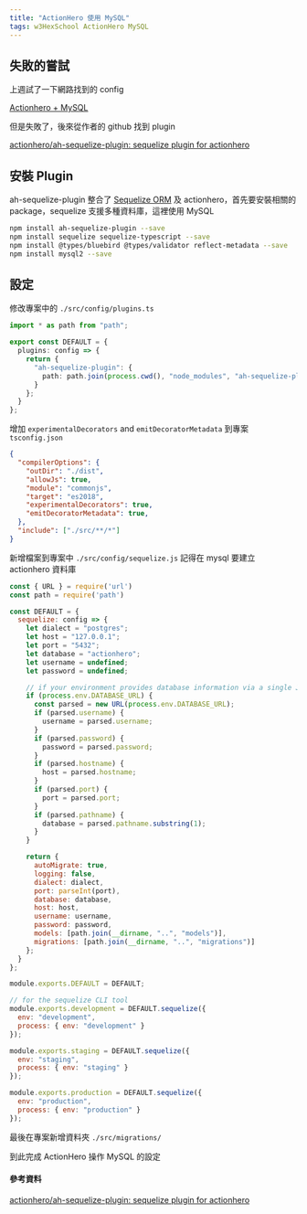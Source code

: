 ```yaml
---
title: "ActionHero 使用 MySQL"
tags: w3HexSchool ActionHero MySQL
---
```


## 失敗的嘗試

上週試了一下網路找到的 config

[Actionhero + MySQL](https://gist.github.com/evantahler/801a07085f230fa7f55d)

但是失敗了，後來從作者的 github 找到 plugin

[actionhero/ah-sequelize-plugin: sequelize plugin for actionhero](https://github.com/actionhero/ah-sequelize-plugin)

## 安裝 Plugin

ah-sequelize-plugin 整合了 [Sequelize ORM](https://sequelize.org/) 及 actionhero，首先要安裝相關的 package，sequelize 支援多種資料庫，這裡使用 MySQL

```bash
npm install ah-sequelize-plugin --save
npm install sequelize sequelize-typescript --save
npm install @types/bluebird @types/validator reflect-metadata --save
npm install mysql2 --save
```

## 設定

修改專案中的 ```./src/config/plugins.ts```

```ts
import * as path from "path";

export const DEFAULT = {
  plugins: config => {
    return {
      "ah-sequelize-plugin": {
        path: path.join(process.cwd(), "node_modules", "ah-sequelize-plugin")
      }
    };
  }
};
```

增加 ```experimentalDecorators``` and ```emitDecoratorMetadata``` 到專案 ```tsconfig.json```
```json
{
  "compilerOptions": {
    "outDir": "./dist",
    "allowJs": true,
    "module": "commonjs",
    "target": "es2018",
    "experimentalDecorators": true,
    "emitDecoratorMetadata": true,
  },
  "include": ["./src/**/*"]
}
```

新增檔案到專案中 ```./src/config/sequelize.js```
記得在 mysql 要建立 actionhero 資料庫

```js
const { URL } = require('url')
const path = require('path')

const DEFAULT = {
  sequelize: config => {
    let dialect = "postgres";
    let host = "127.0.0.1";
    let port = "5432";
    let database = "actionhero";
    let username = undefined;
    let password = undefined;

    // if your environment provides database information via a single JDBC-style URL like mysql://username:password@hostname:port/default_schema
    if (process.env.DATABASE_URL) {
      const parsed = new URL(process.env.DATABASE_URL);
      if (parsed.username) {
        username = parsed.username;
      }
      if (parsed.password) {
        password = parsed.password;
      }
      if (parsed.hostname) {
        host = parsed.hostname;
      }
      if (parsed.port) {
        port = parsed.port;
      }
      if (parsed.pathname) {
        database = parsed.pathname.substring(1);
      }
    }

    return {
      autoMigrate: true,
      logging: false,
      dialect: dialect,
      port: parseInt(port),
      database: database,
      host: host,
      username: username,
      password: password,
      models: [path.join(__dirname, "..", "models")],
      migrations: [path.join(__dirname, "..", "migrations")]
    };
  }
};

module.exports.DEFAULT = DEFAULT;

// for the sequelize CLI tool
module.exports.development = DEFAULT.sequelize({
  env: "development",
  process: { env: "development" }
});

module.exports.staging = DEFAULT.sequelize({
  env: "staging",
  process: { env: "staging" }
});

module.exports.production = DEFAULT.sequelize({
  env: "production",
  process: { env: "production" }
});
```

最後在專案新增資料夾 ```./src/migrations/```

到此完成 ActionHero 操作 MySQL 的設定

#### 參考資料
[actionhero/ah-sequelize-plugin: sequelize plugin for actionhero](https://github.com/actionhero/ah-sequelize-plugin)
